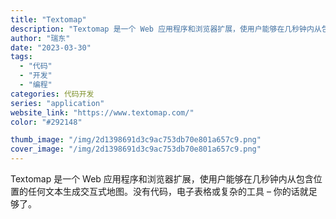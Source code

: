 ```yaml
---
title: "Textomap"
description: "Textomap 是一个 Web 应用程序和浏览器扩展，使用户能够在几秒钟内从包含位置的任何文本生成交互式地图。没有代码"
author: "瑞东"
date: "2023-03-30"
tags:
  - "代码"
  - "开发"
  - "编程"
categories: 代码开发
series: "application"
website_link: "https://www.textomap.com/"
color: "#292148"

thumb_image: "/img/2d1398691d3c9ac753db70e801a657c9.png"
cover_image: "/img/2d1398691d3c9ac753db70e801a657c9.png"
---
```


Textomap 是一个 Web 应用程序和浏览器扩展，使用户能够在几秒钟内从包含位置的任何文本生成交互式地图。没有代码，电子表格或复杂的工具 – 你的话就足够了。